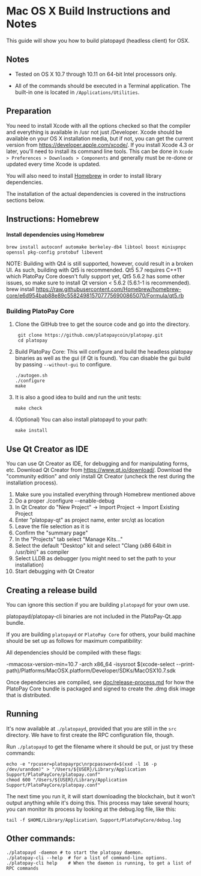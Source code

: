 Mac OS X Build Instructions and Notes
====================================
This guide will show you how to build platopayd (headless client) for OSX.

Notes
-----

* Tested on OS X 10.7 through 10.11 on 64-bit Intel processors only.

* All of the commands should be executed in a Terminal application. The
built-in one is located in `/Applications/Utilities`.

Preparation
-----------

You need to install Xcode with all the options checked so that the compiler
and everything is available in /usr not just /Developer. Xcode should be
available on your OS X installation media, but if not, you can get the
current version from https://developer.apple.com/xcode/. If you install
Xcode 4.3 or later, you'll need to install its command line tools. This can
be done in `Xcode > Preferences > Downloads > Components` and generally must
be re-done or updated every time Xcode is updated.

You will also need to install [Homebrew](http://brew.sh) in order to install library
dependencies.

The installation of the actual dependencies is covered in the instructions
sections below.

Instructions: Homebrew
----------------------

#### Install dependencies using Homebrew

    brew install autoconf automake berkeley-db4 libtool boost miniupnpc openssl pkg-config protobuf libevent

NOTE: Building with Qt4 is still supported, however, could result in a broken UI. As such, building with Qt5 is recommended. Qt5 5.7 requires C++11 which PlatoPay Core doesn't fully support yet, Qt5 5.6.2 has some other issues, so make sure to install Qt version < 5.6.2 (5.6.1-1 is recommended).
    brew install https://raw.githubusercontent.com/Homebrew/homebrew-core/e6d954bab88e89c5582498157077756900865070/Formula/qt5.rb

### Building PlatoPay Core

1. Clone the GitHub tree to get the source code and go into the directory.

        git clone https://github.com/platopaycoin/platopay.git
        cd platopay

2.  Build PlatoPay Core:
    This will configure and build the headless platopay binaries as well as the gui (if Qt is found).
    You can disable the gui build by passing `--without-gui` to configure.

        ./autogen.sh
        ./configure
        make

3.  It is also a good idea to build and run the unit tests:

        make check

4.  (Optional) You can also install platopayd to your path:

        make install

Use Qt Creator as IDE
------------------------
You can use Qt Creator as IDE, for debugging and for manipulating forms, etc.
Download Qt Creator from https://www.qt.io/download/. Download the "community edition" and only install Qt Creator (uncheck the rest during the installation process).

1. Make sure you installed everything through Homebrew mentioned above
2. Do a proper ./configure --enable-debug
3. In Qt Creator do "New Project" -> Import Project -> Import Existing Project
4. Enter "platopay-qt" as project name, enter src/qt as location
5. Leave the file selection as it is
6. Confirm the "summary page"
7. In the "Projects" tab select "Manage Kits..."
8. Select the default "Desktop" kit and select "Clang (x86 64bit in /usr/bin)" as compiler
9. Select LLDB as debugger (you might need to set the path to your installation)
10. Start debugging with Qt Creator

Creating a release build
------------------------
You can ignore this section if you are building `platopayd` for your own use.

platopayd/platopay-cli binaries are not included in the PlatoPay-Qt.app bundle.

If you are building `platopayd` or `PlatoPay Core` for others, your build machine should be set up
as follows for maximum compatibility:

All dependencies should be compiled with these flags:

 -mmacosx-version-min=10.7
 -arch x86_64
 -isysroot $(xcode-select --print-path)/Platforms/MacOSX.platform/Developer/SDKs/MacOSX10.7.sdk

Once dependencies are compiled, see [doc/release-process.md](release-process.md) for how the PlatoPay Core
bundle is packaged and signed to create the .dmg disk image that is distributed.

Running
-------

It's now available at `./platopayd`, provided that you are still in the `src`
directory. We have to first create the RPC configuration file, though.

Run `./platopayd` to get the filename where it should be put, or just try these
commands:

    echo -e "rpcuser=platopayrpc\nrpcpassword=$(xxd -l 16 -p /dev/urandom)" > "/Users/${USER}/Library/Application Support/PlatoPayCore/platopay.conf"
    chmod 600 "/Users/${USER}/Library/Application Support/PlatoPayCore/platopay.conf"

The next time you run it, it will start downloading the blockchain, but it won't
output anything while it's doing this. This process may take several hours;
you can monitor its process by looking at the debug.log file, like this:

    tail -f $HOME/Library/Application\ Support/PlatoPayCore/debug.log

Other commands:
-------

    ./platopayd -daemon # to start the platopay daemon.
    ./platopay-cli --help  # for a list of command-line options.
    ./platopay-cli help    # When the daemon is running, to get a list of RPC commands

